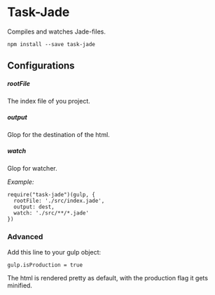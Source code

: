# Task-Jade

Compiles and watches Jade-files.


``npm install --save task-jade``


## Configurations

##### rootFile

The index file of you project.

##### output

Glop for the destination of the html.

##### watch

Glop for watcher.


*Example:*

```
require("task-jade")(gulp, {
  rootFile: './src/index.jade',
  output: dest,
  watch: './src/**/*.jade'
})
```

### Advanced

Add this line to your gulp object:

```
gulp.isProduction = true
```

The html is rendered pretty as default, with the production flag it gets minified.
